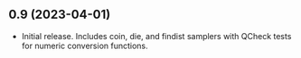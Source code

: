 
## 0.9 (2023-04-01)

* Initial release. Includes coin, die, and findist samplers with
  QCheck tests for numeric conversion functions.
